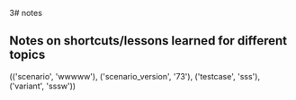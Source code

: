 3# notes

## Notes on shortcuts/lessons learned for different topics

(('scenario', 'wwwww'), ('scenario_version', '73'), ('testcase', 'sss'), ('variant', 'sssw'))
